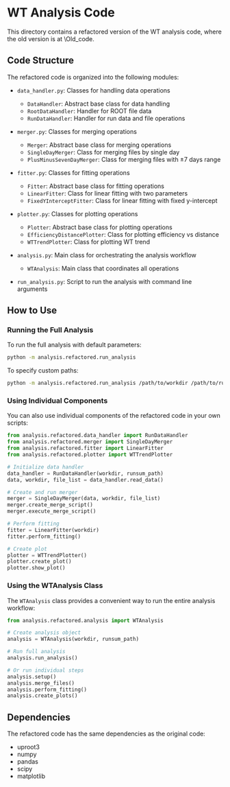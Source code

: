 # WT Analysis Code

This directory contains a refactored version of the WT analysis code, where the old version is at \Old_code.

## Code Structure

The refactored code is organized into the following modules:

- `data_handler.py`: Classes for handling data operations
  - `DataHandler`: Abstract base class for data handling
  - `RootDataHandler`: Handler for ROOT file data
  - `RunDataHandler`: Handler for run data and file operations

- `merger.py`: Classes for merging operations
  - `Merger`: Abstract base class for merging operations
  - `SingleDayMerger`: Class for merging files by single day
  - `PlusMinusSevenDayMerger`: Class for merging files with ±7 days range

- `fitter.py`: Classes for fitting operations
  - `Fitter`: Abstract base class for fitting operations
  - `LinearFitter`: Class for linear fitting with two parameters
  - `FixedYInterceptFitter`: Class for linear fitting with fixed y-intercept

- `plotter.py`: Classes for plotting operations
  - `Plotter`: Abstract base class for plotting operations
  - `EfficiencyDistancePlotter`: Class for plotting efficiency vs distance
  - `WTTrendPlotter`: Class for plotting WT trend

- `analysis.py`: Main class for orchestrating the analysis workflow
  - `WTAnalysis`: Main class that coordinates all operations

- `run_analysis.py`: Script to run the analysis with command line arguments

## How to Use

### Running the Full Analysis

To run the full analysis with default parameters:

```bash
python -m analysis.refactored.run_analysis
```

To specify custom paths:

```bash
python -m analysis.refactored.run_analysis /path/to/workdir /path/to/runsum.dat
```

### Using Individual Components

You can also use individual components of the refactored code in your own scripts:

```python
from analysis.refactored.data_handler import RunDataHandler
from analysis.refactored.merger import SingleDayMerger
from analysis.refactored.fitter import LinearFitter
from analysis.refactored.plotter import WTTrendPlotter

# Initialize data handler
data_handler = RunDataHandler(workdir, runsum_path)
data, workdir, file_list = data_handler.read_data()

# Create and run merger
merger = SingleDayMerger(data, workdir, file_list)
merger.create_merge_script()
merger.execute_merge_script()

# Perform fitting
fitter = LinearFitter(workdir)
fitter.perform_fitting()

# Create plot
plotter = WTTrendPlotter()
plotter.create_plot()
plotter.show_plot()
```

### Using the WTAnalysis Class

The `WTAnalysis` class provides a convenient way to run the entire analysis workflow:

```python
from analysis.refactored.analysis import WTAnalysis

# Create analysis object
analysis = WTAnalysis(workdir, runsum_path)

# Run full analysis
analysis.run_analysis()

# Or run individual steps
analysis.setup()
analysis.merge_files()
analysis.perform_fitting()
analysis.create_plots()
```
## Dependencies

The refactored code has the same dependencies as the original code:
- uproot3
- numpy
- pandas
- scipy
- matplotlib
